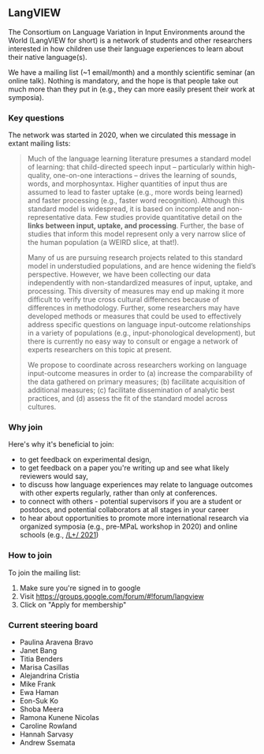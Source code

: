 ## LangVIEW

The Consortium on Language Variation in Input Environments around the World (LangVIEW for short) is a network of students and other researchers interested in how children use their language experiences to learn about their native language(s). 

We have a mailing list (~1 email/month) and a monthly scientific seminar (an online talk). Nothing is mandatory, and the hope is that people take out much more than they put in (e.g., they can more easily present their work at symposia).

### Key questions

The network was started in 2020, when we circulated this message in extant mailing lists:

> Much of the language learning literature presumes a standard model of learning: that child-directed speech input – particularly within high-quality, one-on-one interactions – drives the learning of sounds, words, and morphosyntax. Higher quantities of input thus are assumed to lead to faster uptake (e.g., more words being learned) and faster processing (e.g., faster word recognition). Although this standard model is widespread, it is based on incomplete and non-representative data. Few studies provide quantitative detail on the **links between input, uptake, and processing**. Further, the base of studies that inform this model represent only a very narrow slice of the human population (a WEIRD slice, at that!). 
> 
> Many of us are pursuing research projects related to this standard model in understudied populations, and are hence widening the field’s perspective. However, we have been collecting our data independently with non-standardized measures of input, uptake, and processing. This diversity of measures may end up making it more difficult to verify true cross cultural differences because of differences in methodology. Further, some researchers may have developed methods or measures that could be used to effectively address specific questions on language input-outcome relationships in a variety of populations (e.g., input-phonological development), but there is currently no easy way to consult or engage a network of experts researchers on this topic at present.
> 
> We propose to coordinate across researchers working on language input-outcome measures in order to (a) increase the comparability of the data gathered on primary measures; (b) facilitate acquisition of additional measures; (c) facilitate dissemination of analytic best practices, and (d) assess the fit of the standard model across cultures.

### Why join

Here's why it's beneficial to join:
- to get feedback on experimental design, 
- to get feedback on a paper you're writing up and see what likely reviewers would say, 
- to discuss how language experiences may relate to language outcomes with other experts regularly, rather than only at conferences.
- to connect with others - potential supervisors if you are a student or postdocs, and potential collaborators at all stages in your career
- to hear about opportunities to promote more international research via organized symposia (e.g., pre-MPaL workshop in 2020) and online schools (e.g., [/L+/ 2021](https://www.dpss.unipd.it/summer-school-2021/home))

### How to join

To join the mailing list:
1. Make sure you're signed in to google
2. Visit https://groups.google.com/forum/#!forum/langview
3. Click on "Apply for membership"


### Current steering board
- Paulina Aravena Bravo
- Janet Bang
- Titia Benders
- Marisa Casillas
- Alejandrina Cristia
- Mike Frank
- Ewa Haman
- Eon-Suk Ko
- Shoba Meera
- Ramona Kunene Nicolas
- Caroline Rowland
- Hannah Sarvasy
- Andrew Ssemata

